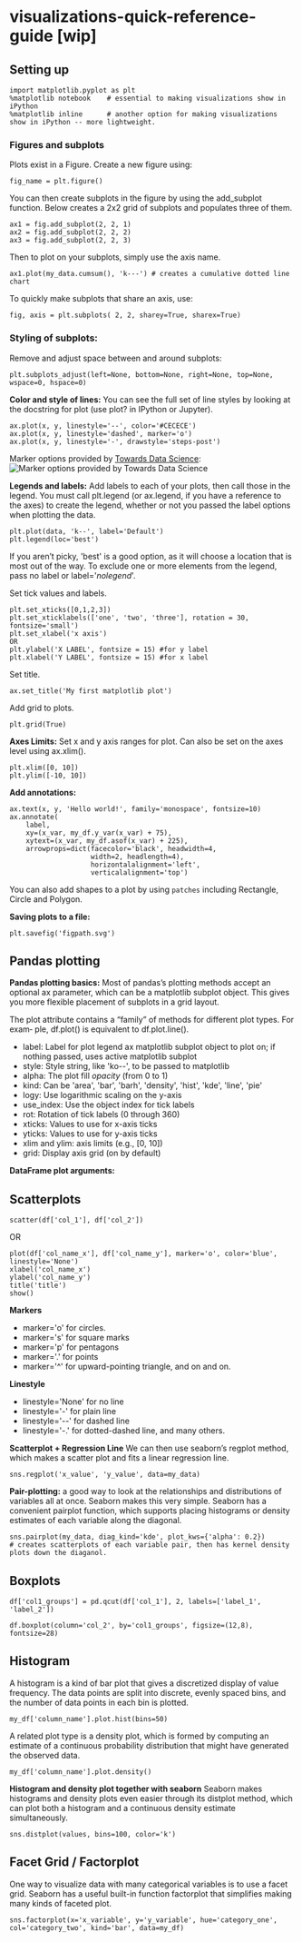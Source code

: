 
# visualizations-quick-reference-guide [wip]

## Setting up

    import matplotlib.pyplot as plt
    %matplotlib notebook 	# essential to making visualizations show in iPython
    %matplotlib inline 		# another option for making visualizations show in iPython -- more lightweight.

### Figures and subplots
Plots exist in a Figure. Create a new figure using:

    fig_name = plt.figure()

You can then create subplots in the figure by using the add_subplot function. Below creates a 2x2 grid of subplots and populates three of them.

    ax1 = fig.add_subplot(2, 2, 1) 
    ax2 = fig.add_subplot(2, 2, 2) 
    ax3 = fig.add_subplot(2, 2, 3)

Then to plot on your subplots, simply use the axis name.

    ax1.plot(my_data.cumsum(), 'k---') # creates a cumulative dotted line chart

To quickly make subplots that share an axis, use:

    fig, axis = plt.subplots( 2, 2, sharey=True, sharex=True)

### Styling of subplots:
Remove and adjust space between and around subplots:

    plt.subplots_adjust(left=None, bottom=None, right=None, top=None, wspace=0, hspace=0)

**Color and style of lines:**
You can see the full set of line styles by looking at the docstring for plot (use plot? in IPython or Jupyter).

    ax.plot(x, y, linestyle='--', color='#CECECE')
    ax.plot(x, y, linestyle='dashed', marker='o')
    ax.plot(x, y, linestyle='-', drawstyle='steps-post')

Marker options provided by [Towards Data Science](https://towardsdatascience.com/all-your-matplotlib-questions-answered-420dd95cb4ff):
![Marker options provided by Towards Data Science](https://cdn-images-1.medium.com/max/1600/1*j9c5-jeNtFSomokdYMeaiA.png)

**Legends and labels:**
Add labels to each of your plots, then call those in the legend. You must call plt.legend (or ax.legend, if you have a reference to the axes) to create the legend, whether or not you passed the label options when plotting the data.

    plt.plot(data, 'k--', label='Default')
    plt.legend(loc='best')
If you aren’t picky, 'best' is a good option, as it will choose a location that is most out of the way. To exclude one or more elements from the legend, pass no label or label='_nolegend_'.

Set tick values and labels.

    plt.set_xticks([0,1,2,3])
    plt.set_xticklabels(['one', 'two', 'three'], rotation = 30, fontsize='small')
    plt.set_xlabel('x axis')
    OR
    plt.ylabel('X LABEL', fontsize = 15) #for y label  
    plt.xlabel('Y LABEL', fontsize = 15) #for x label

Set title.

    ax.set_title('My first matplotlib plot')
Add grid to plots.

    plt.grid(True)

**Axes Limits:**
Set x and y axis ranges for plot. Can also be set on the axes level using ax.xlim().

    plt.xlim([0, 10])
    plt.ylim([-10, 10])

**Add annotations:**

    ax.text(x, y, 'Hello world!', family='monospace', fontsize=10)
    ax.annotate(
	    label, 
	    xy=(x_var, my_df.y_var(x_var) + 75), 
	    xytext=(x_var, my_df.asof(x_var) + 225), 
	    arrowprops=dict(facecolor='black', headwidth=4, 
					    width=2, headlength=4), 
					    horizontalalignment='left', 
					    verticalalignment='top')

You can also add shapes to a plot by using `patches` including Rectangle, Circle and Polygon.

**Saving plots to a file:**

    plt.savefig('figpath.svg')

## Pandas plotting

**Pandas plotting basics:**
Most of pandas’s plotting methods accept an optional ax parameter, which can be a matplotlib subplot object. This gives you more flexible placement of subplots in a grid layout.

The plot attribute contains a “family” of methods for different plot types. For exam‐ ple, df.plot() is equivalent to df.plot.line(). 
- label: Label for plot legend ax matplotlib subplot object to plot on; if nothing passed, uses active matplotlib subplot 
- style: Style string, like 'ko--', to be passed to matplotlib 
- alpha: The plot fill *opacity* (from 0 to 1) 
- kind: Can be 'area', 'bar', 'barh', 'density', 'hist', 'kde', 'line', 'pie' 
- logy: Use logarithmic scaling on the y-axis 
- use_index: Use the object index for tick labels 
- rot: Rotation of tick labels (0 through 360) 
- xticks: Values to use for x-axis ticks 
- yticks: Values to use for y-axis ticks 
- xlim and ylim: axis limits (e.g., [0, 10]) 
- grid: Display axis grid (on by default)

**DataFrame plot arguments:**


## Scatterplots

    scatter(df['col_1'], df['col_2'])

OR 

    plot(df['col_name_x'], df['col_name_y'], marker='o', color='blue', linestyle='None')
    xlabel('col_name_x')
    ylabel('col_name_y')
    title('title')
    show()

**Markers**
-   marker='o' for circles. 
-   marker='s' for square marks
-   marker='p' for pentagons
-   marker='.' for points
-   marker='^' for upward-pointing triangle, and on and on.

**Linestyle**
-   linestyle='None' for no line
-   linestyle='-' for plain line
-   linestyle='--' for dashed line
-   linestyle='-.' for dotted-dashed line, and many others.

**Scatterplot + Regression Line**
We can then use seaborn’s regplot method, which makes a scatter plot and fits a linear regression line.

    sns.regplot('x_value', 'y_value', data=my_data)

**Pair-plotting:** a good way to look at the relationships and distributions of variables all at once. Seaborn makes this very simple. Seaborn has a convenient pairplot function, which supports placing histograms or density estimates of each variable along the diagonal.

    sns.pairplot(my_data, diag_kind='kde', plot_kws={'alpha': 0.2})
    # creates scatterplots of each variable pair, then has kernel density plots down the diaganol.


## Boxplots

    df['col1_groups'] = pd.qcut(df['col_1'], 2, labels=['label_1', 'label_2'])
    
    df.boxplot(column='col_2', by='col1_groups', figsize=(12,8), fontsize=28)

## Histogram
A histogram is a kind of bar plot that gives a discretized display of value frequency. The data points are split into discrete, evenly spaced bins, and the number of data points in each bin is plotted.

    my_df['column_name'].plot.hist(bins=50)

A related plot type is a density plot, which is formed by computing an estimate of a continuous probability distribution that might have generated the observed data.

    my_df['column_name'].plot.density()

**Histogram and density plot together with seaborn**
Seaborn makes histograms and density plots even easier through its distplot method, which can plot both a histogram and a continuous density estimate simultaneously.

    sns.distplot(values, bins=100, color='k')

## Facet Grid / Factorplot
One way to visualize data with many categorical variables is to use a facet grid. Seaborn has a useful built-in function factorplot that simplifies making many kinds of faceted plot.

    sns.factorplot(x='x_variable', y='y_variable', hue='category_one', col='category_two', kind='bar', data=my_df)




<!--stackedit_data:
eyJoaXN0b3J5IjpbLTIxNDIyNzE4OTYsMTM2Nzg0MzcxMCwxND
Y5MTMzMDg2LC0yMDA3NDU5NTQ0LC0yMTE0MDA2NDA2LC0xNjg2
Mzc3NTc5LC05NzExOTYzODIsNDE1NjIwMjQ4LDkzNTk0OTQxNy
wxNTM2NDU0NDQyLDIwNjkzMjU1ODZdfQ==
-->